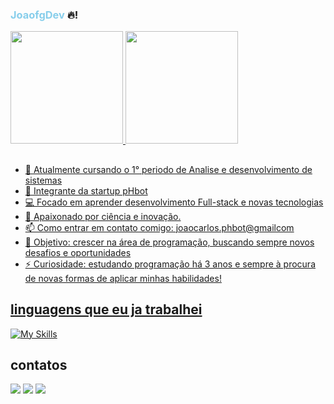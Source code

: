 <h3 align="left">
<span style="color: #87CEEB;"><b>JoaofgDev</b></span> 🔥!
</h3>

<div>
<a href="https://github.com/seu-usuário-aqui">
<img loading="lazy" height="180em" src="https://github-readme-stats.vercel.app/api/top-langs/?username=joaofgdev&layout=compact&langs_count=7&theme=dracula"/>
<img loading="lazy" height="180em" src="https://github-readme-stats.vercel.app/api?username=joaofgdev&show_icons=true&theme=dracula&include_all_commits=true&count_private=true"/>
</div>

##

- 🔭 Atualmente cursando o 1° periodo de Analise e desenvolvimento de sistemas
- 🤖 Integrante da startup pHbot 
- 💻 Focado em aprender desenvolvimento Full-stack e novas tecnologias
- 🚀 Apaixonado por ciência e inovação.
- 📫 Como entrar em contato comigo: joaocarlos.phbot@gmailcom
- 🎯 Objetivo: crescer na área de programação, buscando sempre novos desafios e oportunidades
- ⚡ Curiosidade: estudando programação há 3 anos e sempre à procura de novas formas de aplicar minhas habilidades!

## linguagens que eu ja trabalhei 
[![My Skills](https://skillicons.dev/icons?i=git,html,css,js,ts,react,nextjs,py,cpp,c,java,nodejs,figma)](https://skillicons.dev)

## contatos
<div>
<a href="https://instagram.com/jotafagundezz" target="_blank"><img loading="lazy" src="https://img.shields.io/badge/-Instagram-%23E4405F?style=for-the-badge&logo=instagram&logoColor=white" target="_blank"></a>
<a href = "mailto:joaocarlos.pHbot@gmail.com"><img loading="lazy" src="https://img.shields.io/badge/Gmail-D14836?style=for-the-badge&logo=gmail&logoColor=white" target="_blank"></a>
<a href="https://www.linkedin.com/in/joão-carlos-fagundez-035b50363" target="_blank"><img loading="lazy" src="https://img.shields.io/badge/-LinkedIn-%230077B5?style=for-the-badge&logo=linkedin&logoColor=white" target="_blank"></a>   
</div>










<!---
Joaocepb/Joaocepb is a ✨ special ✨ repository because its `README.md` (this file) appears on your GitHub profile.
You can click the Preview link to take a look at your changes.
--->
